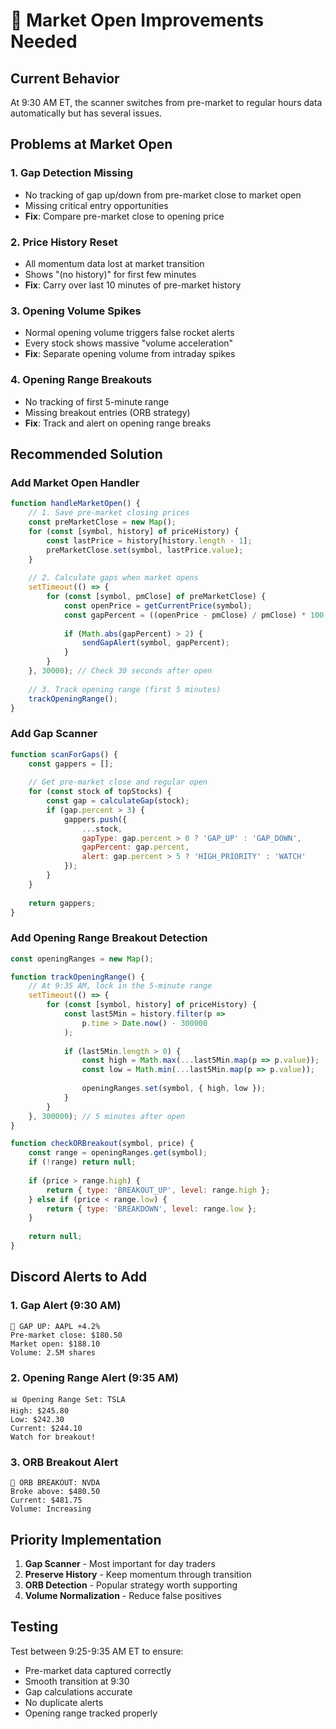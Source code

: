 # 🔔 Market Open Improvements Needed

## Current Behavior
At 9:30 AM ET, the scanner switches from pre-market to regular hours data automatically but has several issues.

## Problems at Market Open

### 1. **Gap Detection Missing**
- No tracking of gap up/down from pre-market close to market open
- Missing critical entry opportunities
- **Fix**: Compare pre-market close to opening price

### 2. **Price History Reset**
- All momentum data lost at market transition
- Shows "(no history)" for first few minutes
- **Fix**: Carry over last 10 minutes of pre-market history

### 3. **Opening Volume Spikes**
- Normal opening volume triggers false rocket alerts
- Every stock shows massive "volume acceleration"
- **Fix**: Separate opening volume from intraday spikes

### 4. **Opening Range Breakouts**
- No tracking of first 5-minute range
- Missing breakout entries (ORB strategy)
- **Fix**: Track and alert on opening range breaks

## Recommended Solution

### Add Market Open Handler
```javascript
function handleMarketOpen() {
    // 1. Save pre-market closing prices
    const preMarketClose = new Map();
    for (const [symbol, history] of priceHistory) {
        const lastPrice = history[history.length - 1];
        preMarketClose.set(symbol, lastPrice.value);
    }
    
    // 2. Calculate gaps when market opens
    setTimeout(() => {
        for (const [symbol, pmClose] of preMarketClose) {
            const openPrice = getCurrentPrice(symbol);
            const gapPercent = ((openPrice - pmClose) / pmClose) * 100;
            
            if (Math.abs(gapPercent) > 2) {
                sendGapAlert(symbol, gapPercent);
            }
        }
    }, 30000); // Check 30 seconds after open
    
    // 3. Track opening range (first 5 minutes)
    trackOpeningRange();
}
```

### Add Gap Scanner
```javascript
function scanForGaps() {
    const gappers = [];
    
    // Get pre-market close and regular open
    for (const stock of topStocks) {
        const gap = calculateGap(stock);
        if (gap.percent > 3) {
            gappers.push({
                ...stock,
                gapType: gap.percent > 0 ? 'GAP_UP' : 'GAP_DOWN',
                gapPercent: gap.percent,
                alert: gap.percent > 5 ? 'HIGH_PRIORITY' : 'WATCH'
            });
        }
    }
    
    return gappers;
}
```

### Add Opening Range Breakout Detection
```javascript
const openingRanges = new Map();

function trackOpeningRange() {
    // At 9:35 AM, lock in the 5-minute range
    setTimeout(() => {
        for (const [symbol, history] of priceHistory) {
            const last5Min = history.filter(p => 
                p.time > Date.now() - 300000
            );
            
            if (last5Min.length > 0) {
                const high = Math.max(...last5Min.map(p => p.value));
                const low = Math.min(...last5Min.map(p => p.value));
                
                openingRanges.set(symbol, { high, low });
            }
        }
    }, 300000); // 5 minutes after open
}

function checkORBreakout(symbol, price) {
    const range = openingRanges.get(symbol);
    if (!range) return null;
    
    if (price > range.high) {
        return { type: 'BREAKOUT_UP', level: range.high };
    } else if (price < range.low) {
        return { type: 'BREAKDOWN', level: range.low };
    }
    
    return null;
}
```

## Discord Alerts to Add

### 1. **Gap Alert** (9:30 AM)
```
🔔 GAP UP: AAPL +4.2%
Pre-market close: $180.50
Market open: $188.10
Volume: 2.5M shares
```

### 2. **Opening Range Alert** (9:35 AM)
```
📊 Opening Range Set: TSLA
High: $245.80
Low: $242.30
Current: $244.10
Watch for breakout!
```

### 3. **ORB Breakout Alert**
```
🚨 ORB BREAKOUT: NVDA
Broke above: $480.50
Current: $481.75
Volume: Increasing
```

## Priority Implementation

1. **Gap Scanner** - Most important for day traders
2. **Preserve History** - Keep momentum through transition
3. **ORB Detection** - Popular strategy worth supporting
4. **Volume Normalization** - Reduce false positives

## Testing

Test between 9:25-9:35 AM ET to ensure:
- Pre-market data captured correctly
- Smooth transition at 9:30
- Gap calculations accurate
- No duplicate alerts
- Opening range tracked properly